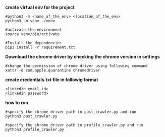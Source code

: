 **create virtual env for the project**
```
#python3 -m <name_of_the_env> <location_of_the_env>
python3 -m venv ./venv

#activate the environment
source venv/bin/activate

#Install the dependencies
pip3 install -r requirement.txt
```

**Download the chrome driver by checking the chrome version in settings**
``` 
#change the permission of chrome driver using following command 
xattr -d com.apple.quarantine chromedriver
 ```

**create credentials.txt file in followig format**
```
<linkedin email_id>
<linkedin password>

```

**how to run**
```
#specify the chrome driver path in post_crawler.py and run 
python3 post_crawler.py

#specify the chrome driver path in profile_crawler.py and run 
python3 profile_crawler.py

```